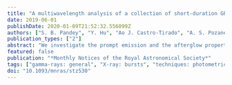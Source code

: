```yaml
---
title: "A multiwavelength analysis of a collection of short-duration GRBs observed between 2012 and 2015"
date: 2019-06-01
publishDate: 2020-01-09T21:52:32.556099Z
authors: ["S. B. Pandey", "Y. Hu", "Ao J. Castro-Tirado", "A. S. Pozanenko", "R. Sánchez-Ramı́rez", "J. Gorosabel", "S. Guziy", "M. Jelinek", "J. C. Tello", "S. Jeong", "S. R. Oates", "B. -B. Zhang", "E. D. Mazaeva", "A. A. Volnova", "P. Yu Minaev", "H. J. van Eerten", "M. D. Caballero-García", "D. Pérez-Ramirez", "M. Bremer", "J. -M. Winters", "I. H. Park", "A. Nicuesa Guelbenzu", "S. Klose", "A. Moskvitin", "V. V. Sokolov", "E. Sonbas", "A. Ayala", "J. Cepa", "N. Butler", "E. Troja", "A. M. Chernenko", "S. V. Molkov", "A. E. Volvach", "R. Ya Inasaridze", "Sh A. Egamberdiyev", "O. Burkhonov", "I. V. Reva", "K. A. Polyakov", "A. A. Matkin", "A. L. Ivanov", "I. Molotov", "T. Guver", "A. M. Watson", "A. Kutyrev", "W. H. Lee", "O. Fox", "O. Littlejohns", "A. Cucchiara", "J. Gonzalez", "M. G. Richer", "C. G. Román-Zúñiga", "N. R. Tanvir", "J. S. Bloom", "J. X. Prochaska", "N. Gehrels", "H. Moseley", "J. A. de Diego", "E. Ramirez-Ruiz", "E. V. Klunko", "Y. Fan", "X. Zhao", "J. Bai", "Ch Wang", "Y. Xin", "Ch Cui", "N. Tungalag", "Z. -K. Peng", "Amit Kumar", "Rahul Gupta", "Amar Aryan", "Brajesh Kumar", "L. N. Volvach", "G. P. Lamb", "A. F. Valeev"]
publication_types: ["2"]
abstract: "We investigate the prompt emission and the afterglow properties of short-duration gamma-ray burst (sGRB) 130603B and another eight sGRB events during 2012-2015, observed by several multiwavelength facilities including the Gran Canarias Telescope 10.4 m telescope. Prompt emission high energy data of the events were obtained by INTEGRAL-SPI-ACS, Swift-BAT, and Fermi-GBM satellites. The prompt emission data by INTEGRAL in the energy range of 0.1-10 MeV for sGRB 130603B, sGRB 140606A, sGRB 140930B, sGRB 141212A, and sGRB 151228A do not show any signature of the extended emission or precursor activity and their spectral and temporal properties are similar to those seen in case of other short bursts. For sGRB 130603B, our new afterglow photometric data constrain the pre-jet-break temporal decay due to denser temporal coverage. For sGRB 130603B, the afterglow light curve, containing both our new and previously published photometric data is broadly consistent with the ISM afterglow model. Modeling of the host galaxies of sGRB 130603B and sGRB 141212A using the LePHARE software supports a scenario in which the environment of the burst is undergoing moderate star formation activity. From the inclusion of our late-time data for eight other sGRBs we are able to: place tight constraints on the non-detection of the afterglow, host galaxy, or any underlying `kilonova' emission. Our late-time afterglow observations of the sGRB 170817A/GW170817 are also discussed and compared with the sub-set of sGRBs."
featured: false
publication: "*Monthly Notices of the Royal Astronomical Society*"
tags: ["gamma-rays: general", "X-ray: bursts", "techniques: photometric", "radiation mechanims : non-thermalonova", "Astrophysics - High Energy Astrophysical Phenomena"]
doi: "10.1093/mnras/stz530"
---
```


